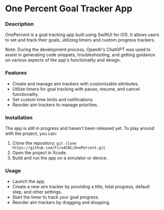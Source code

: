 # One Percent Goal Tracker App
### Description

OnePercent is a goal tracking app built using SwiftUI for iOS. It allows users to set and track their goals, utilizing timers and custom progress trackers.

Note: During the development process, OpenAI's ChatGPT was used to assist in generating code snippets, troubleshooting, and getting guidance on various aspects of the app's functionality and design.

### Features

- Create and manage aim trackers with customizable attributes.
- Utilize timers for goal tracking with pause, resume, and cancel functionality.
- Set custom time limits and notifications.
- Reorder aim trackers to manage priorities.

### Installation

The app is still in progress and haven't been released yet. To play around with the project, you can:
1. Clone the repository: `git clone https://github.com/FireACNC/OnePercent.git`
2. Open the project in Xcode.
3. Build and run the app on a simulator or device.

### Usage

- Launch the app.
- Create a new aim tracker by providing a title, total progress, default step, and other settings.
- Start the timer to track your goal progress.
- Reorder aim trackers by dragging and dropping.
